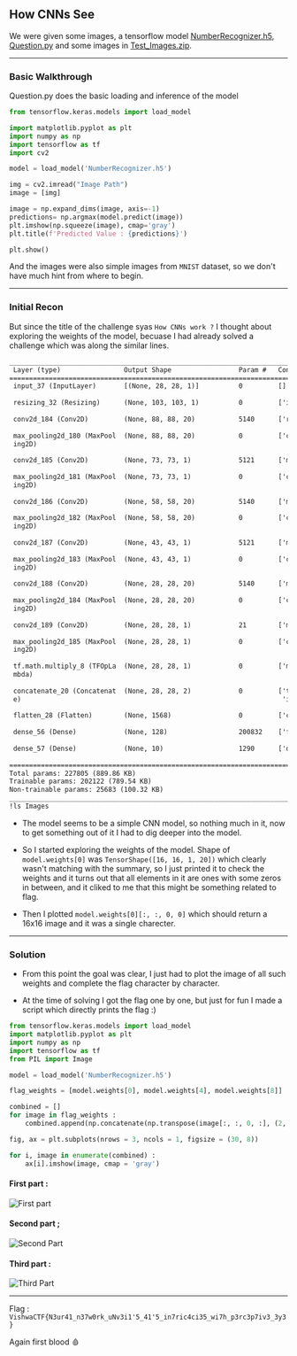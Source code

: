 ## How CNNs See 

We were given some images, a tensorflow model [NumberRecognizer.h5](assets/NumberRecognizer.h5), [Question.py](assets/Question.py) and some images in [Test_Images.zip](assets/Test_Images.zip). 

--- 

### Basic Walkthrough

Question.py does the basic loading and inference of the model 
```python
from tensorflow.keras.models import load_model

import matplotlib.pyplot as plt
import numpy as np
import tensorflow as tf
import cv2

model = load_model('NumberRecognizer.h5')

img = cv2.imread("Image Path")
image = [img]

image = np.expand_dims(image, axis=-1)
predictions= np.argmax(model.predict(image))
plt.imshow(np.squeeze(image), cmap='gray')
plt.title(f'Predicted Value : {predictions}')

plt.show()
```

And the images were also simple images from `MNIST` dataset, so we don't have much hint from where to begin.  

---

### Initial Recon

But since the title of the challenge syas `How CNNs work ?` I thought about exploring the weights of the model, becuase I had already solved a challenge which was along the similar lines. 

```txt
__________________________________________________________________________________________________
 Layer (type)                Output Shape                 Param #   Connected to                  
==================================================================================================
 input_37 (InputLayer)       [(None, 28, 28, 1)]          0         []                            
                                                                                                  
 resizing_32 (Resizing)      (None, 103, 103, 1)          0         ['input_37[0][0]']            
                                                                                                  
 conv2d_184 (Conv2D)         (None, 88, 88, 20)           5140      ['resizing_32[0][0]']         
                                                                                                  
 max_pooling2d_180 (MaxPool  (None, 88, 88, 20)           0         ['conv2d_184[0][0]']          
 ing2D)                                                                                           
                                                                                                  
 conv2d_185 (Conv2D)         (None, 73, 73, 1)            5121      ['max_pooling2d_180[0][0]']   
                                                                                                  
 max_pooling2d_181 (MaxPool  (None, 73, 73, 1)            0         ['conv2d_185[0][0]']          
 ing2D)                                                                                           
                                                                                                  
 conv2d_186 (Conv2D)         (None, 58, 58, 20)           5140      ['max_pooling2d_181[0][0]']   
                                                                                                  
 max_pooling2d_182 (MaxPool  (None, 58, 58, 20)           0         ['conv2d_186[0][0]']          
 ing2D)                                                                                           
                                                                                                  
 conv2d_187 (Conv2D)         (None, 43, 43, 1)            5121      ['max_pooling2d_182[0][0]']   
                                                                                                  
 max_pooling2d_183 (MaxPool  (None, 43, 43, 1)            0         ['conv2d_187[0][0]']          
 ing2D)                                                                                           
                                                                                                  
 conv2d_188 (Conv2D)         (None, 28, 28, 20)           5140      ['max_pooling2d_183[0][0]']   
                                                                                                  
 max_pooling2d_184 (MaxPool  (None, 28, 28, 20)           0         ['conv2d_188[0][0]']          
 ing2D)                                                                                           
                                                                                                  
 conv2d_189 (Conv2D)         (None, 28, 28, 1)            21        ['max_pooling2d_184[0][0]']   
                                                                                                  
 max_pooling2d_185 (MaxPool  (None, 28, 28, 1)            0         ['conv2d_189[0][0]']          
 ing2D)                                                                                           
                                                                                                  
 tf.math.multiply_8 (TFOpLa  (None, 28, 28, 1)            0         ['max_pooling2d_185[0][0]']   
 mbda)                                                                                            
                                                                                                  
 concatenate_20 (Concatenat  (None, 28, 28, 2)            0         ['tf.math.multiply_8[0][0]',  
 e)                                                                  'input_37[0][0]']            
                                                                                                  
 flatten_28 (Flatten)        (None, 1568)                 0         ['concatenate_20[0][0]']      
                                                                                                  
 dense_56 (Dense)            (None, 128)                  200832    ['flatten_28[0][0]']          
                                                                                                  
 dense_57 (Dense)            (None, 10)                   1290      ['dense_56[0][0]']            
                                                                                                  
==================================================================================================
Total params: 227805 (889.86 KB)
Trainable params: 202122 (789.54 KB)
Non-trainable params: 25683 (100.32 KB)
__________________________________________________________________________________________________
!ls Images

```

* The model seems to be a simple CNN model, so nothing much in it, now to get something out of it I had to dig deeper into the model. 

* So I started exploring the weights of the model. Shape of `model.weights[0]` was `TensorShape([16, 16, 1, 20])` which clearly wasn't matching with the summary, so I just printed it to check the weights and it turns out that all elements in it are ones with some zeros in between, and it cliked to me that this might be something related to flag. 

* Then I plotted `model.weights[0][:, :, 0, 0]` which should return a     16x16 image and it was a single charecter. 

---
### Solution

* From this point the goal was clear, I just had to plot the image of all such weights and complete the flag character by character. 

* At the time of solving I got the flag one by one, but just for fun I made a script which directly prints the flag :) 

```python
from tensorflow.keras.models import load_model
import matplotlib.pyplot as plt
import numpy as np
import tensorflow as tf
from PIL import Image

model = load_model('NumberRecognizer.h5')

flag_weights = [model.weights[0], model.weights[4], model.weights[8]]

combined = []
for image in flag_weights :
    combined.append(np.concatenate(np.transpose(image[:, :, 0, :], (2, 0, 1)), axis = 1))

fig, ax = plt.subplots(nrows = 3, ncols = 1, figsize = (30, 8))

for i, image in enumerate(combined) :
    ax[i].imshow(image, cmap = 'gray')
```

#### First part : 

![First part](assets/flag0.png)

#### Second part ;

![Second Part](assets/flag1.png)

#### Third part : 

![Third Part](assets/flag2.png)

---


Flag : `VishwaCTF{N3ur41_n37w0rk_uNv3i1'5_41'5_in7ric4ci35_wi7h_p3rc3p7iv3_3y3}`

Again first blood 🩸

